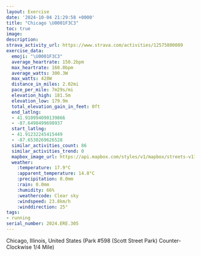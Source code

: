 ```yaml
---
layout: Exercise
date: '2024-10-04 21:29:58 +0000'
title: "Chicago \U0001F3C3"
toc: true
image:
description:
strava_activity_url: https://www.strava.com/activities/12575800089
exercise_data:
  emoji: "\U0001F3C3"
  average_heartrate: 150.2bpm
  max_heartrate: 160.0bpm
  average_watts: 300.3W
  max_watts: 428W
  distance_in_miles: 2.02mi
  pace_per_mile: 7m29s/mi
  elevation_high: 181.5m
  elevation_low: 179.9m
  total_elevation_gain_in_feet: 0ft
  end_latlng:
  - 41.910994090139866
  - -87.6498499698937
  start_latlng:
  - 41.91232245415449
  - -87.6530269626528
  similar_activities_count: 86
  similar_activities_trend: 0
  mapbox_image_url: https://api.mapbox.com/styles/v1/mapbox/streets-v11/static/path-5+787af2-1.0(e%7Bx~Fpl~uO%3F%7BAAy%40bAuBVw%40VmA%5CcDFQHKNm%40%3FgBGuEDu%40EkACkCFy%40%3Fk%40Eu%40Bq%40Ae%40Ec%40%3F%7B%40FMDAf%40Hl%40ITBLH%40FEjCDtBBLNTRNPFv%40%3F%60%40K%5CQLSD%5BA_A%40_%40CgAGa%40UYQIc%40%40%5DCo%40NQNEJId%40%3Fd%40C%60%40Fz%40%3Fj%40FTHNVNJ%40ZEx%40AXITWDQ%40SCmDIWOSQKYEg%40%40WAMBUJMTKb%40CxA%40pABTLVTTRF%60%40Gh%40%3FXGPKJMFQ%40cAC%7DBCSGOKOKIOCg%40C%7B%40JQDEDKXE%5EC%5EBlCFXNRPJRBRAp%40%3FLCXOTWBSCi%40%40sAA_ACOIOSQQGa%40%3FOCiABKCc%40So%40%40YCYD%5BRQDGFDrBDj%40%3FVE%60%40HfAAfBEt%40HtACl%40H%60F%3Fx%40),pin-s-s+e5b22e(-87.65145,41.91171),pin-s-f+89ae00(-87.64801999999996,41.91099999999997)/auto/800x800?access_token=pk.eyJ1Ijoiam9zaGJlY2ttYW4iLCJhIjoiY205eWR2aDd1MWZ6djJrbXc4a3M0bWZleiJ9.XiG9OWkNcZk2QzjJbxLB4A
  weather:
    :temperature: 17.9°C
    :apparent_temperature: 14.8°C
    :precipitation: 0.0mm
    :rain: 0.0mm
    :humidity: 66%
    :weathercode: Clear sky
    :windspeed: 23.8km/h
    :winddirection: 25°
tags:
- running
serial_number: 2024.ERE.305
---
```

Chicago, Illinois, United States (Park #598 (Scott Street Park) Counter-Clockwise 1/4 Mile)

